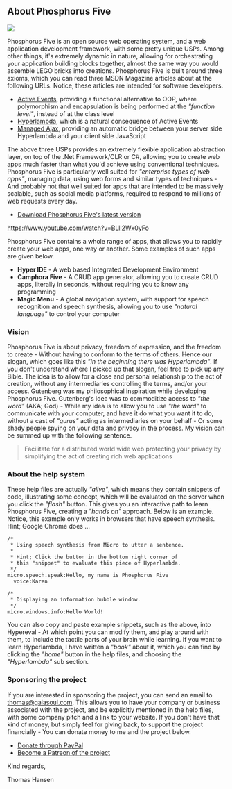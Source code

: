 ## About Phosphorus Five

<img class="desktop-help-icon-image" src="/modules/desktop/media/logo.svg" />

Phosphorus Five is an open source web operating system, and a web application development framework, with some
pretty unique USPs. Among other things, it's extremely dynamic in nature, allowing for orchestrating your
application building blocks together, almost the same way you would assemble LEGO bricks into creations.
Phosphorus Five is built around three axioms, which you can read three MSDN Magazine articles about at the
following URLs. Notice, these articles are intended for software developers.

* [Active Events](https://msdn.microsoft.com/en-us/magazine/mt795187), providing a functional alternative to OOP, where polymorphism and encapsulation is being performed at the _"function level"_, instead of at the class level
* [Hyperlambda](https://msdn.microsoft.com/en-us/magazine/mt809119), which is a natural consequence of Active Events
* [Managed Ajax](https://msdn.microsoft.com/en-us/magazine/mt826343), providing an automatic bridge between your server side Hyperlambda and your client side JavaScript

The above three USPs provides an extremely flexible application abstraction layer, on top of the .Net Framework/CLR
or C#, allowing you to create web apps much faster than what you'd achieve using conventional techniques.
Phosphorus Five is particularly well suited for _"enterprise types of web apps"_, managing data, using web forms
and similar types of techniques - And probably not that well suited for apps that are intended to be massively
scalable, such as social media platforms, required to respond to millions of web requests every day.

* [Download Phosphorus Five's latest version](https://github.com/polterguy/phosphorusfive/releases)

https://www.youtube.com/watch?v=BLll2Wx0yFo

Phosphorus Five contains a whole range of apps, that allows you
to rapidly create your web apps, one way or another. Some examples of such apps are given below.

* __Hyper IDE__ - A web based Integrated Development Environment
* __Camphora Five__ - A CRUD app generator, allowing you to create CRUD apps, literally in seconds, without requiring you to know any programming
* __Magic Menu__ - A global navigation system, with support for speech recognition and speech synthesis, allowing you to use _"natural language"_ to control your computer

### Vision

Phosphorus Five is about privacy, freedom of expression, and the freedom to create - Without having to conform
to the terms of others. Hence our slogan, which goes like this _"In the beginning there was Hyperlambda"_. If you
don't understand where I picked up that slogan, feel free to pick up any Bible. The idea is to allow for a close and
personal relationship to the act of creation, without any intermediaries controlling the terms, and/or your access.
Gutenberg was my philosophical inspiration while developing Phosphorus Five. Gutenberg's idea was to commoditize
access to _"the word"_ (AKA; God) - While my idea is to allow you to use _"the word"_ to communicate with your
computer, and have it do what you want it to do, without a cast of _"gurus"_ acting as intermediaries on your
behalf - Or some shady people spying on your data and privacy in the process. My vision can be summed up with
the following sentence.

> Facilitate for a distributed world wide web protecting your privacy by simplifying the act of creating rich web applications

### About the help system

These help files are actually _"alive"_, which means they contain snippets of code, illustrating some concept,
which will be evaluated on the server when you click the _"flash"_ button. This gives you an interactive path
to learn Phosphorus Five, creating a _"hands on"_ approach. Below is an example. Notice, this example
only works in browsers that have speech synthesis. Hint; Google Chrome does ...

```hyperlambda-snippet
/*
 * Using speech synthesis from Micro to utter a sentence.
 *
 * Hint; Click the button in the bottom right corner of
 * this "snippet" to evaluate this piece of Hyperlambda.
 */
micro.speech.speak:Hello, my name is Phosphorus Five
  voice:Karen

/*
 * Displaying an information bubble window.
 */
micro.windows.info:Hello World!
```

You can also copy and paste example snippets, such as the above, into Hypereval - At which point you can modify them,
and play around with them, to include the tactile parts of your brain while learning. If you want to learn
Hyperlambda, I have written a _"book"_ about it, which you can find by clicking the _"home"_ button in the help
files, and choosing the _"Hyperlambda"_ sub section.

### Sponsoring the project

If you are interested in sponsoring the project, you can send an email to thomas@gaiasoul.com. This allows
you to have your company or business associated with the project, and be explicitly mentioned in the help files,
with some company pitch and a link to your website. If you don't have that kind of money, but simply feel
for giving back, to support the project financially - You can donate money to me and the project below.


* [Donate through PayPal](https://www.paypal.com/cgi-bin/webscr?cmd=_s-xclick&hosted_button_id=4RL5XLLZYNBF2)
* [Become a Patreon of the project](https://www.patreon.com/phosphorusfive)


Kind regards,

Thomas Hansen
